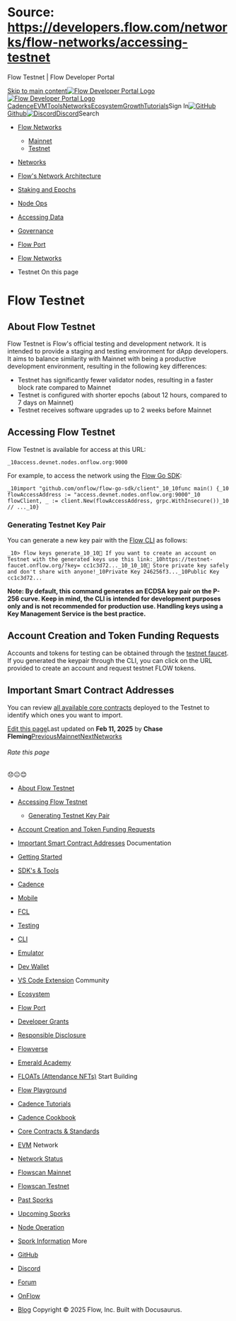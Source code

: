 # Source: https://developers.flow.com/networks/flow-networks/accessing-testnet




Flow Testnet | Flow Developer Portal





[Skip to main content](#__docusaurus_skipToContent_fallback)[![Flow Developer Portal Logo](/img/flow-docs-logo-dark.png)![Flow Developer Portal Logo](/img/flow-docs-logo-light.png)](/)[Cadence](/build/flow)[EVM](/evm/about)[Tools](/tools/flow-cli)[Networks](/networks/flow-networks)[Ecosystem](/ecosystem)[Growth](/growth)[Tutorials](/tutorials)Sign In[![GitHub]()Github](https://github.com/onflow)[![Discord]()Discord](https://discord.gg/flow)Search

* [Flow Networks](/networks/flow-networks)
  + [Mainnet](/networks/flow-networks/accessing-mainnet)
  + [Testnet](/networks/flow-networks/accessing-testnet)
* [Networks](/networks)
* [Flow's Network Architecture](/networks/network-architecture)
* [Staking and Epochs](/networks/staking)
* [Node Ops](/networks/node-ops)
* [Accessing Data](/networks/access-onchain-data)
* [Governance](/networks/governance)
* [Flow Port](/networks/flow-port)


* [Flow Networks](/networks/flow-networks)
* Testnet
On this page
# Flow Testnet

## About Flow Testnet[​](#about-flow-testnet "Direct link to About Flow Testnet")

Flow Testnet is Flow's official testing and development network. It is intended to provide a staging and testing environment for dApp developers.
It aims to balance similarity with Mainnet with being a productive development environment, resulting in the following key differences:

* Testnet has significantly fewer validator nodes, resulting in a faster block rate compared to Mainnet
* Testnet is configured with shorter epochs (about 12 hours, compared to 7 days on Mainnet)
* Testnet receives software upgrades up to 2 weeks before Mainnet

## Accessing Flow Testnet[​](#accessing-flow-testnet "Direct link to Accessing Flow Testnet")

Flow Testnet is available for access at this URL:

 `_10access.devnet.nodes.onflow.org:9000`

For example, to access the network using the [Flow Go SDK](https://github.com/onflow/flow-go-sdk):

 `_10import "github.com/onflow/flow-go-sdk/client"_10_10func main() {_10 flowAccessAddress := "access.devnet.nodes.onflow.org:9000"_10 flowClient, _ := client.New(flowAccessAddress, grpc.WithInsecure())_10 // ..._10}`
### Generating Testnet Key Pair[​](#generating-testnet-key-pair "Direct link to Generating Testnet Key Pair")

You can generate a new key pair with the [Flow CLI](https://github.com/onflow/flow-cli) as follows:

 `_10> flow keys generate_10_10🙏 If you want to create an account on Testnet with the generated keys use this link:_10https://testnet-faucet.onflow.org/?key= cc1c3d72..._10_10_10🔴️ Store private key safely and don't share with anyone!_10Private Key 246256f3..._10Public Key cc1c3d72...`

**Note: By default, this command generates an ECDSA key pair on the P-256 curve. Keep in mind, the CLI is intended for development purposes only and is not recommended for production use. Handling keys using a Key Management Service is the best practice.**

## Account Creation and Token Funding Requests[​](#account-creation-and-token-funding-requests "Direct link to Account Creation and Token Funding Requests")

Accounts and tokens for testing can be obtained through the [testnet faucet](https://testnet-faucet.onflow.org/). If you generated the keypair through the CLI, you can click on the URL provided to create an account and request testnet FLOW tokens.

## Important Smart Contract Addresses[​](#important-smart-contract-addresses "Direct link to Important Smart Contract Addresses")

You can review [all available core contracts](/build/core-contracts) deployed to the Testnet to identify which ones you want to import.

[Edit this page](https://github.com/onflow/docs/tree/main/docs/networks/flow-networks/accessing-testnet.md)Last updated on **Feb 11, 2025** by **Chase Fleming**[PreviousMainnet](/networks/flow-networks/accessing-mainnet)[NextNetworks](/networks)
###### Rate this page

😞😐😊

* [About Flow Testnet](#about-flow-testnet)
* [Accessing Flow Testnet](#accessing-flow-testnet)
  + [Generating Testnet Key Pair](#generating-testnet-key-pair)
* [Account Creation and Token Funding Requests](#account-creation-and-token-funding-requests)
* [Important Smart Contract Addresses](#important-smart-contract-addresses)
Documentation

* [Getting Started](/build/getting-started/contract-interaction)
* [SDK's & Tools](/tools)
* [Cadence](https://cadence-lang.org/docs/)
* [Mobile](/build/guides/mobile/overview)
* [FCL](/tools/clients/fcl-js)
* [Testing](/build/smart-contracts/testing)
* [CLI](/tools/flow-cli)
* [Emulator](/tools/emulator)
* [Dev Wallet](https://github.com/onflow/fcl-dev-wallet)
* [VS Code Extension](/tools/vscode-extension)
Community

* [Ecosystem](/ecosystem)
* [Flow Port](https://port.onflow.org/)
* [Developer Grants](https://github.com/onflow/developer-grants)
* [Responsible Disclosure](https://flow.com/flow-responsible-disclosure)
* [Flowverse](https://www.flowverse.co/)
* [Emerald Academy](https://academy.ecdao.org/)
* [FLOATs (Attendance NFTs)](https://floats.city/)
Start Building

* [Flow Playground](https://play.flow.com/)
* [Cadence Tutorials](https://cadence-lang.org/docs/tutorial/first-steps)
* [Cadence Cookbook](https://open-cadence.onflow.org)
* [Core Contracts & Standards](/build/core-contracts)
* [EVM](/evm/about)
Network

* [Network Status](https://status.onflow.org/)
* [Flowscan Mainnet](https://flowdscan.io/)
* [Flowscan Testnet](https://testnet.flowscan.io/)
* [Past Sporks](/networks/node-ops/node-operation/past-sporks)
* [Upcoming Sporks](/networks/node-ops/node-operation/upcoming-sporks)
* [Node Operation](/networks/node-ops)
* [Spork Information](/networks/node-ops/node-operation/spork)
More

* [GitHub](https://github.com/onflow)
* [Discord](https://discord.gg/flow)
* [Forum](https://forum.onflow.org/)
* [OnFlow](https://onflow.org/)
* [Blog](https://flow.com/blog)
Copyright © 2025 Flow, Inc. Built with Docusaurus.

